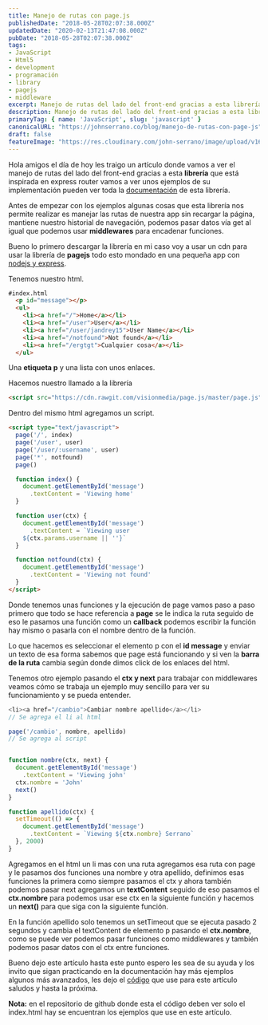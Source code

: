 ```yaml
---
title: Manejo de rutas con page.js
publishedDate: "2018-05-28T02:07:38.000Z"
updatedDate: "2020-02-13T21:47:08.000Z"
pubDate: "2018-05-28T02:07:38.000Z"
tags: 
- JavaScript
- Html5
- development
- programación
- library
- pagejs
- middleware
excerpt: Manejo de rutas del lado del front-end gracias a esta librería que está inspirada en express router veremos unos  ejemplos de su implementación.
description: Manejo de rutas del lado del front-end gracias a esta librería que está inspirada en express router veremos unos  ejemplos de su implementación.
primaryTag: { name: 'JavaScript', slug: 'javascript' }
canonicalURL: "https://johnserrano.co/blog/manejo-de-rutas-con-page-js"
draft: false
featureImage: "https://res.cloudinary.com/john-serrano/image/upload/v1683216196/John%20Serrano/Blog%20Post/manejo-de-rutas-con-page-js/pagejs_lqse0j.jpg"
---
```


Hola amigos el día de hoy les traigo un artículo donde vamos a ver el manejo de rutas del lado del front-end gracias a esta **librería** que está inspirada en express router vamos a ver unos  ejemplos de su implementación pueden ver toda la [documentación](https://github.com/visionmedia/page.js) de esta librería.

Antes de empezar con los ejemplos algunas cosas que esta librería nos permite realizar es manejar las rutas de nuestra app sin recargar la página, mantiene nuestro historial de navegación, podemos pasar datos vía get al igual que podemos usar **middlewares** para encadenar funciones.

Bueno lo primero descargar la librería en mi caso voy a usar un cdn para usar la librería de **pagejs** todo esto mondado en una pequeña app con [nodejs y express](https://blog.johnserrano.co/servidor-basico-con-node-js/).

Tenemos nuestro html.

```html
#index.html
  <p id="message"></p>
  <ul>
    <li><a href="/">Home</a></li>
    <li><a href="/user">User</a></li>
    <li><a href="/user/jandrey15">User Name</a></li>
    <li><a href="/notfound">Not found</a></li>
    <li><a href="/ergtgt">Cualquier cosa</a></li>
  </ul>
  ```
    
    

Una **etiqueta p** y una lista con unos enlaces.

Hacemos nuestro llamado a la librería

```html
<script src="https://cdn.rawgit.com/visionmedia/page.js/master/page.js"></script>
```
    

Dentro del mismo html agregamos un script.

```html
<script type="text/javascript">
  page('/', index)
  page('/user', user)
  page('/user/:username', user)
  page('*', notfound)
  page()

  function index() {
    document.getElementById('message')
      .textContent = 'Viewing home'
  }

  function user(ctx) {
    document.getElementById('message')
      .textContent = `Viewing user 
    ${ctx.params.username || ''}`
  }

  function notfound(ctx) {
    document.getElementById('message')
      .textContent = 'Viewing not found'
  }
</script>
  ```
    
    

Donde tenemos unas funciones y la ejecución de page vamos paso a paso primero que todo se hace referencia a **page** se le indica la ruta seguido de eso le pasamos una función como un **callback** podemos escribir la función hay mismo o pasarla con el nombre dentro de la función.

Lo que hacemos es seleccionar el elemento p con el **id message** y enviar un texto de esa forma sabemos que page está funcionando y si ven la **barra de la ruta** cambia según donde dimos click de los enlaces del html.

Tenemos otro ejemplo pasando el **ctx y next** para trabajar con middlewares veamos cómo se trabaja un ejemplo muy sencillo para ver su funcionamiento y se pueda entender.

```js
<li><a href="/cambio">Cambiar nombre apellido</a></li>
// Se agrega el li al html

page('/cambio', nombre, apellido)
// Se agrega al script


function nombre(ctx, next) {
  document.getElementById('message')
    .textContent = 'Viewing john'
  ctx.nombre = 'John'
  next()
}

function apellido(ctx) {
  setTimeout(() => {
    document.getElementById('message')
      .textContent = `Viewing ${ctx.nombre} Serrano`
  }, 2000)
}
``` 

Agregamos en el html un li mas con una ruta agregamos esa ruta con page y le pasamos dos funciones una nombre y otra apellido, definimos esas funciones la primera como siempre pasamos el ctx y ahora también podemos pasar next agregamos un **textContent** seguido de eso pasamos el **ctx.nombre** para podemos usar ese ctx en la siguiente función y hacemos un **next()** para que siga con la siguiente función.

En la función apellido solo tenemos un setTimeout que se ejecuta pasado 2 segundos y cambia el textContent de elemento p pasando el **ctx.nombre**, como se puede ver podemos pasar funciones como middlewares y también podemos pasar datos con el ctx entre funciones.

Bueno dejo este artículo hasta este punto espero les sea de su ayuda y los invito que sigan practicando en la documentación hay más ejemplos algunos más avanzados, les dejo el [código](https://github.com/johnserrano15/pagejs/tree/prueba/public) que use para este artículo saludos y hasta la próxima.

**Nota:** en el repositorio de github donde esta el código deben ver solo el index.html hay se encuentran los ejemplos que use en este artículo.
